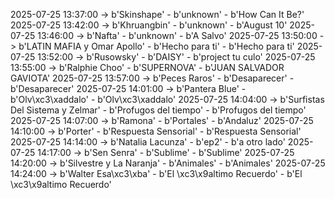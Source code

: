 2025-07-25 13:37:00 -> b'Skinshape' - b'unknown' - b'How Can It Be?'
2025-07-25 13:42:00 -> b'Khruangbin' - b'unknown' - b'August 10'
2025-07-25 13:46:00 -> b'Nafta' - b'unknown' - b'A Salvo'
2025-07-25 13:50:00 -> b'LATIN MAFIA y Omar Apollo' - b'Hecho para ti' - b'Hecho para ti'
2025-07-25 13:52:00 -> b'Rusowsky' - b'DAISY' - b'project tu culo'
2025-07-25 13:55:00 -> b'Ralphie Choo' - b'SUPERNOVA' - b'JUAN SALVADOR GAVIOTA'
2025-07-25 13:57:00 -> b'Peces Raros' - b'Desaparecer' - b'Desaparecer'
2025-07-25 14:01:00 -> b'Pantera Blue' - b'Olv\xc3\xaddalo' - b'Olv\xc3\xaddalo'
2025-07-25 14:04:00 -> b'Surfistas Del Sistema y Zelmar' - b'Profugos del tiempo' - b'Profugos del tiempo'
2025-07-25 14:07:00 -> b'Ramona' - b'Portales' - b'Andaluz'
2025-07-25 14:10:00 -> b'Porter' - b'Respuesta Sensorial' - b'Respuesta Sensorial'
2025-07-25 14:14:00 -> b'Natalia Lacunza' - b'ep2' - b'a otro lado'
2025-07-25 14:17:00 -> b'Sen Senra' - b'Sublime' - b'Sublime'
2025-07-25 14:20:00 -> b'Silvestre y La Naranja' - b'Animales' - b'Animales'
2025-07-25 14:24:00 -> b'Walter Esa\xc3\xba' - b'El \xc3\x9altimo Recuerdo' - b'El \xc3\x9altimo Recuerdo'
